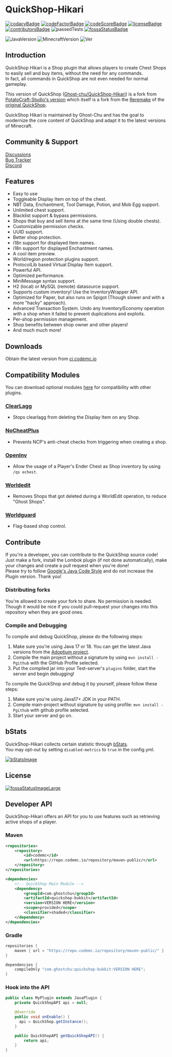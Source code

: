 <!-- Links -->

[codacy]: https://www.codacy.com/gh/Ghost-chu/QuickShop-Hikari/dashboard?utm_source=github.com&amp;utm_medium=referral&amp;utm_content=Ghost-chu/QuickShop-Hikari&amp;utm_campaign=Badge_Grade

[codeFactor]: https://www.codefactor.io/repository/github/ghost-chu/quickshop-hikari

[codeScore]: https://app.codiga.io/public/project/32011/QuickShop-Hikari/dashboard

[license]: https://github.com/Ghost-chu/QuickShop-Hikari/blob/hikari/LICENSE

[contributors]: https://github.com/Ghost-chu/QuickShop-Hikari/graphs/contributors

[fossaStatus]: https://app.fossa.com/projects/git%2Bgithub.com%2FGhost-chu%2FQuickShop-Hikari?ref=badge_shield

[fossaStatusLarge]: https://app.fossa.com/projects/git%2Bgithub.com%2FGhost-chu%2FQuickShop-Hikari?ref=badge_large

[quickshop-hikari]: https://github.com/Ghost-chu/QuickShop-Hikari

[quickshop-potato]: https://github.com/PotatoCraft-Studio/QuickShop-Reremake/

[quickshop-ghostchu]: https://github.com/Ghost-chu/QuickShop-Reremake

[quickshop-original]: https://github.com/KaiKikuchi/QuickShop

[codemc]: https://ci.codemc.io/job/Ghost-chu/job/QuickShop-Hikari/

[clearlagg]: https://www.spigotmc.org/resources/68271/

[worldguard]: https://dev.bukkit.org/projects/worldguard

[nocheatplus]: https://www.spigotmc.org/resources/nocheatplus.26/

[openinv]: https://dev.bukkit.org/projects/openinv

[worldedit]: https://dev.bukkit.org/projects/worldedit

[optional_modules]: https://ci.codemc.io/job/Ghost-chu/job/QuickShop-Hikari/

[googlejava]: https://google.github.io/styleguide/javaguide.html

[adoptium]: https://adoptium.net/

[bStats-site]: https://bstats.org

[bStats-plugin]: https://bstats.org/plugin/bukkit/QuickShop-Hikari/14281

<!-- Images/Badges -->

[codacyBadge]: https://app.codacy.com/project/badge/Grade/a04ef7174d9f4e65b60ae28b09222809

[codeFactorBadge]: https://www.codefactor.io/repository/github/ghost-chu/quickshop-hikari/badge

[codeScoreBadge]: https://api.codiga.io/project/32011/score/svg

[licenseBadge]: https://img.shields.io/github/license/Ghost-chu/QuickShop-Hikari.svg

[contributorsBadge]: https://img.shields.io/github/contributors/Ghost-chu/QuickShop-Hikari

[passedTests]: https://img.shields.io/jenkins/tests?compact_message&jobUrl=https://ci.codemc.io/job/Ghost-chu/job/QuickShop-Hikari

[fossaStatusBadge]: https://app.fossa.com/api/projects/git%2Bgithub.com%2FGhost-chu%2FQuickShop-Hikari.svg?type=shield

[fossaStatusImageLarge]: https://app.fossa.com/api/projects/git%2Bgithub.com%2FGhost-chu%2FQuickShop-Hikari.svg?type=large

[JavaVersion]: https://img.shields.io/badge/Java-Versions_17_+_18-orange.svg

[MinecraftVersion]: https://img.shields.io/badge/Minecraft-Java%20Edition%201.18%2B-blueviolet

[bStatsImage]: https://bstats.org/signatures/bukkit/QuickShop-Hikari.svg

[Ver]: https://img.shields.io/spiget/version/100125?label=version

<!-- Unused? -->
<!-- [//]: # (![Downloads]&#40;https://img.shields.io/spiget/downloads/62575?label=downloads&#41;) -->
<!-- [//]: # (![Rating]&#40;https://img.shields.io/spiget/rating/62575?label=rating&#41;) -->

<!-- Start of README -->

# QuickShop-Hikari

[![codacyBadge]][codacy]
[![codeFactorBadge]][codeFactor]
[![codeScoreBadge]][codeScore]
[![licenseBadge]][license]
[![contributorsBadge]][contributors]
![passedTests]
[![fossaStatusBadge]][fossaStatus]

![JavaVersion]
![MinecraftVersion]
![Ver]

## Introduction

QuickShop Hikari is a Shop plugin that allows players to create Chest Shops to easily sell and buy items, without the
need for any commands.  
In fact, all commands in QuickShop are not even needed for normal gameplay.

This version of QuickShop ([Ghost-chu/QuickShop-Hikari][quickshop-hikari]) is a fork
from [PotatoCraft-Studio's version][quickshop-potato] which itself is a fork from the [Reremake][quickshop-ghostchu] of
the [original QuickShop][quickshop-original].

QuickShop Hikari is maintained by Ghost-Chu and has the goal to modernize the core content of QuickShop and adapt it to
the latest versions of Minecraft.

## Community & Support

[Discussions](https://github.com/Ghost-chu/QuickShop-Hikari/discussions)  
[Bug Tracker](https://github.com/Ghost-chu/QuickShop-Hikari/issues)  
[Discord](https://discord.gg/Bu3dVtmsD3)

## Features

- Easy to use
- Toggleable Display Item on top of the chest.
- NBT Data, Enchantment, Tool Damage, Potion, and Mob Egg support.
- Unlimited chest support.
- Blacklist support & bypass permissions.
- Shops that buy and sell items at the same time (Using double chests).
- Customizable permission checks.
- UUID support.
- Better shop protection.
- i18n support for displayed Item names.
- i18n support for displayed Enchantment names.
- A cool item preview.
- World/region protection plugins support.
- ProtocolLib based Virtual Display Item support.
- Powerful API.
- Optimized performance.
- MiniMessage syntax support.
- H2 (local) or MySQL (remote) datasource support.
- Supports custom inventory! Use the InventoryWrapper API.
- Optimized for Paper, but also runs on Spigot (Though slower and with a more "hacky" approach).
- Advanced Transaction System. Undo any Inventory/Economy operation with a shop when it failed to prevent duplications
  and exploits.
- Per-shop permission management.
- Shop benefits between shop owner and other players!
- And much much more!

## Downloads

Obtain the latest version from [ci.codemc.io][codemc]

## Compatibility Modules

You can download optional modules [here][optional_modules] for compatibility with other plugins.

### [ClearLagg][clearlagg]

- Stops clearlagg from deleting the Display Item on any Shop.

### [NoCheatPlus][nocheatplus]

- Prevents NCP's anti-cheat checks from triggering when creating a shop.

### [OpenInv][openinv]

- Allow the usage of a Player's Ender Chest as Shop inventory by using `/qs echest`.

### [Worldedit][worldedit]

- Removes Shops that got deleted during a WorldEdit operation, to reduce "Ghost Shops".

### [Worldguard][worldguard]

- Flag-based shop control.

## Contribute

If you're a developer, you can contribute to the QuickShop source code! Just make a fork, install the Lombok plugin (if
not done automatically), make your changes and create a pull request when you're done!  
Please try to follow [Google's Java Code Style][googlejava] and do not increase the Plugin version. Thank you!

### Distributing forks

You're allowed to create your fork to share. No permission is needed.  
Though it would be nice if you could pull-request your changes into this repository when they are good ones.

### Compile and Debugging

To compile and debug QuickShop, please do the following steps:

1. Make sure you're using Java 17 or 18. You can get the latest Java versions from the [Adoptium project][adoptium].
2. Compile the main project without a signature by using `mvn install -Pgithub` with the GitHub Profile selected.
3. Put the compiled jar into your Test-server's `plugins` folder, start the server and begin debugging!

To compile the QuickShop and debug it by yourself, please follow these steps:

1. Make sure you're using Java17+ JDK in your PATH.
2. Compile main-project without signature by using profile: `mvn install -Pgithub` with github profile selected.
3. Start your server and go on.

## bStats

QuickShop-Hikari collects certain statistic through [bStats][bstats-site].  
You may opt-out by setting `disabled-metrics` to `true` in the config.yml.

[![bStatsImage]][bStats-plugin]

## License

[![fossaStatusImageLarge]][fossaStatusLarge]

## Developer API

QuickShop-Hikari offers an API for you to use features such as retrieving active shops of a player.

### Maven

```xml
<repositories>
    <repository>
        <id>codemc</id>
        <url>https://repo.codemc.io/repository/maven-public/</url>
    </repository>
</repositories>

<dependencies>
    <!-- QuickShop Main Module -->
    <dependency>
        <groupId>com.ghostchu</groupId>
        <artifactId>quickshop-bukkit</artifactId>
        <version>VERSION HERE</version>
        <scope>provided</scope>
        <classifier>shaded</classifier>
    </dependency>
</dependencies>
```

### Gradle

```groovy
repositories {
    maven { url = "https://repo.codemc.io/repository/maven-public/" }
}

dependencies {
    compileOnly "com.ghostchu:quickshop-bukkit:VERSION HERE";
}
```

### Hook into the API

```java
public class MyPlugin extends JavaPlugin {
    private QuickShopAPI api = null;

    @Override
    public void onEnable() {
      api = QuickShop.getInstance();
    }

    public QuickShopAPI getQuickShopAPI() {
        return api;
    }
}
```
